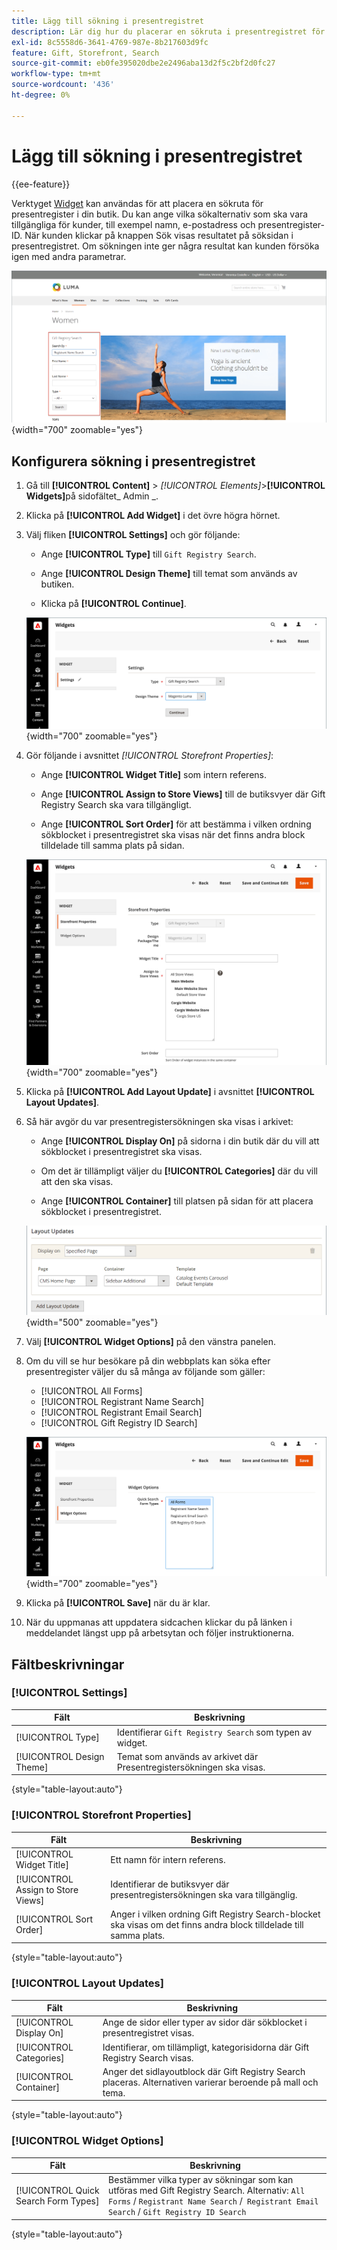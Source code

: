 ```yaml
---
title: Lägg till sökning i presentregistret
description: Lär dig hur du placerar en sökruta i presentregistret för att hjälpa besökare att köpa produkter från kundregister.
exl-id: 8c5558d6-3641-4769-987e-8b217603d9fc
feature: Gift, Storefront, Search
source-git-commit: eb0fe395020dbe2e2496aba13d2f5c2bf2d0fc27
workflow-type: tm+mt
source-wordcount: '436'
ht-degree: 0%

---
```


# Lägg till sökning i presentregistret

{{ee-feature}}

Verktyget [Widget](../content-design/widgets.md) kan användas för att placera en sökruta för presentregister i din butik. Du kan ange vilka sökalternativ som ska vara tillgängliga för kunder, till exempel namn, e-postadress och presentregister-ID. När kunden klickar på knappen Sök visas resultatet på söksidan i presentregistret. Om sökningen inte ger några resultat kan kunden försöka igen med andra parametrar.

![Exempelarkiv - sökning i presentregistret](./assets/storefront-gift-registry-search.png){width="700" zoomable="yes"}

## Konfigurera sökning i presentregistret

1. Gå till **[!UICONTROL Content]** > _[!UICONTROL Elements]_>**[!UICONTROL Widgets]**&#x200B;på sidofältet_ Admin _.

1. Klicka på **[!UICONTROL Add Widget]** i det övre högra hörnet.

1. Välj fliken **[!UICONTROL Settings]** och gör följande:

   - Ange **[!UICONTROL Type]** till `Gift Registry Search`.

   - Ange **[!UICONTROL Design Theme]** till temat som används av butiken.

   - Klicka på **[!UICONTROL Continue]**.

   ![Presentregister - sökinställningar](./assets/widget-gift-registry-search-settings.png){width="700" zoomable="yes"}

1. Gör följande i avsnittet _[!UICONTROL Storefront Properties]_:

   - Ange **[!UICONTROL Widget Title]** som intern referens.

   - Ange **[!UICONTROL Assign to Store Views]** till de butiksvyer där Gift Registry Search ska vara tillgängligt.

   - Ange **[!UICONTROL Sort Order]** för att bestämma i vilken ordning sökblocket i presentregistret ska visas när det finns andra block tilldelade till samma plats på sidan.

   ![Presentregister - butiksegenskaper](./assets/widget-gift-registry-search-storefront-properties.png){width="700" zoomable="yes"}

1. Klicka på **[!UICONTROL Add Layout Update]** i avsnittet **[!UICONTROL Layout Updates]**.

1. Så här avgör du var presentregistersökningen ska visas i arkivet:

   - Ange **[!UICONTROL Display On]** på sidorna i din butik där du vill att sökblocket i presentregistret ska visas.

   - Om det är tillämpligt väljer du **[!UICONTROL Categories]** där du vill att den ska visas.

   - Ange **[!UICONTROL Container]** till platsen på sidan för att placera sökblocket i presentregistret.

   ![Presentregister - layoutuppdateringar](./assets/widget-gift-registry-search-layout-updates.png){width="500" zoomable="yes"}

1. Välj **[!UICONTROL Widget Options]** på den vänstra panelen.

1. Om du vill se hur besökare på din webbplats kan söka efter presentregister väljer du så många av följande som gäller:

   - [!UICONTROL All Forms]
   - [!UICONTROL Registrant Name Search]
   - [!UICONTROL Registrant Email Search]
   - [!UICONTROL Gift Registry ID Search]

   ![Presentregister - widgetalternativ](./assets/widget-gift-registry-search-widget-options.png){width="700" zoomable="yes"}

1. Klicka på **[!UICONTROL Save]** när du är klar.

1. När du uppmanas att uppdatera sidcachen klickar du på länken i meddelandet längst upp på arbetsytan och följer instruktionerna.

## Fältbeskrivningar

### [!UICONTROL Settings]

| Fält | Beskrivning |
|--- |--- |
| [!UICONTROL Type] | Identifierar `Gift Registry Search` som typen av widget. |
| [!UICONTROL Design Theme] | Temat som används av arkivet där Presentregistersökningen ska visas. |

{style="table-layout:auto"}

### [!UICONTROL Storefront Properties]

| Fält | Beskrivning |
|--- |--- |
| [!UICONTROL Widget Title] | Ett namn för intern referens. |
| [!UICONTROL Assign to Store Views] | Identifierar de butiksvyer där presentregistersökningen ska vara tillgänglig. |
| [!UICONTROL Sort Order] | Anger i vilken ordning Gift Registry Search-blocket ska visas om det finns andra block tilldelade till samma plats. |

{style="table-layout:auto"}

### [!UICONTROL Layout Updates]

| Fält | Beskrivning |
|--- |--- |
| [!UICONTROL Display On] | Ange de sidor eller typer av sidor där sökblocket i presentregistret visas. |
| [!UICONTROL Categories] | Identifierar, om tillämpligt, kategorisidorna där Gift Registry Search visas. |
| [!UICONTROL Container] | Anger det sidlayoutblock där Gift Registry Search placeras. Alternativen varierar beroende på mall och tema. |

{style="table-layout:auto"}

### [!UICONTROL Widget Options]

| Fält | Beskrivning |
|--- |--- |
| [!UICONTROL Quick Search Form Types] | Bestämmer vilka typer av sökningar som kan utföras med Gift Registry Search. Alternativ: `All Forms` / `Registrant Name Search` /` Registrant Email Search` / `Gift Registry ID Search` |

{style="table-layout:auto"}
